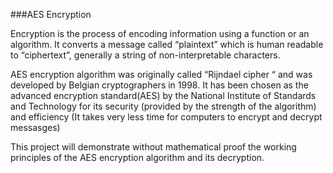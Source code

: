 ###AES Encryption

Encryption is the process of encoding information using a function or an algorithm. It converts a message called “plaintext” which is human readable to “ciphertext”, generally a string of non-interpretable characters.

AES encryption algorithm was originally called “Rijndael cipher “ and was developed by Belgian cryptographers in 1998. It has been chosen as the advanced encryption standard(AES) by the National Institute of Standards and Technology for its security (provided by the strength of the algorithm)
and efficiency (It takes very less time for computers to encrypt and decrypt messasges)

This project will demonstrate without mathematical proof the working principles of the AES encryption algorithm and its decryption.





